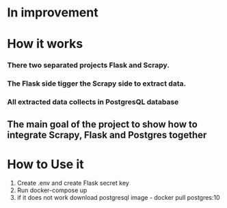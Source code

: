 <h1>In improvement</h1>

<h1>How it works</h1>

<h3>There two separated projects Flask and Scrapy.</h3>
<h3>The Flask side tigger the Scrapy side to extract data.</h3>
<h3>All extracted data collects in PostgresQL database</h3>

<h2>The main goal of the project to show how to integrate Scrapy, Flask and Postgres together</h2>

<h1>How to Use it</h1>
<ol>
    <li>Create .env and create Flask secret key</li>
    <li>Run docker-compose up</li>
    <li>if it does not work download postgresql image - docker pull postgres:10 </li>
</ol>
